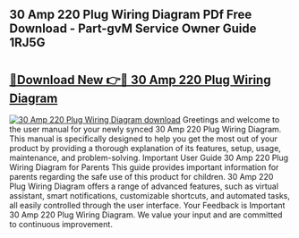 ## 30 Amp 220 Plug Wiring Diagram PDf Free Download - Part-gvM Service Owner Guide 1RJ5G

# <h2><a href="http://dfjsokp.blite.top/?on=30+Amp+220+Plug+Wiring+Diagram">🔗Download New 👉🔴 30 Amp 220 Plug Wiring Diagram</a></h2>

[![30 Amp 220 Plug Wiring Diagram download](https://i.imgur.com/lujVjoI.png)](http://dfjsokp.blite.top/?on=30+Amp+220+Plug+Wiring+Diagram)
Greetings and welcome to the user manual for your newly synced 30 Amp 220 Plug Wiring Diagram. This manual is specifically designed to help you get the most out of your product by providing a thorough explanation of its features, setup, usage, maintenance, and problem-solving. Important User Guide 30 Amp 220 Plug Wiring Diagram for Parents This guide provides important information for parents regarding the safe use of this product for children. 30 Amp 220 Plug Wiring Diagram offers a range of advanced features, such as virtual assistant, smart notifications, customizable shortcuts, and automated tasks, all easily controlled through the user interface. Your Feedback is Important 30 Amp 220 Plug Wiring Diagram. We value your input and are committed to continuous improvement.
